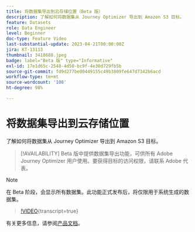 ```yaml
---
title: 将数据集导出到云存储位置（Beta 版）
description: 了解如何将数据集从 Journey Optimizer 导出到 Amazon S3 目标。
feature: Datasets
role: Data Engineer
level: Beginner
doc-type: Feature Video
last-substantial-update: 2023-04-21T00:00:00Z
jira: KT-13113
thumbnail: 3418688.jpeg
badge: label="Beta 版" type="Informative"
exl-id: 17e1d65c-2548-4d50-bc9f-4e30d729fb5b
source-git-commit: fd9d277be00449155c49b3809fe647d7342b6acd
workflow-type: tm+mt
source-wordcount: '108'
ht-degree: 98%

---
```


# 将数据集导出到云存储位置

了解如何将数据集从 Journey Optimizer 导出到 Amazon S3 目标。

>[!AVAILABILITY]
>Beta 版中提供数据集导出功能，可供所有 Adobe Journey Optimizer 用户使用。要获得目标的访问权限，请联系 Adobe 代表。

>[!NOTE]
>在 Beta 阶段，会显示所有数据集。此功能正式发布后，将仅限用于系统生成的数据集。

>[!VIDEO](https://video.tv.adobe.com/v/3418688/?quality=12&learn=on){transcript=true}

有关更多信息，请参阅[产品文档](https://experienceleague.adobe.com/docs/journey-optimizer/using/data-management/datasets/export-datasets.html?lang=zh-Hans)。
